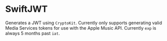# SwiftJWT

Generates a JWT using `CryptoKit`. Currently only supports generating valid Media Services tokens for use with the Apple Music API. Currently `exp` is always 5 months past `iat`.
